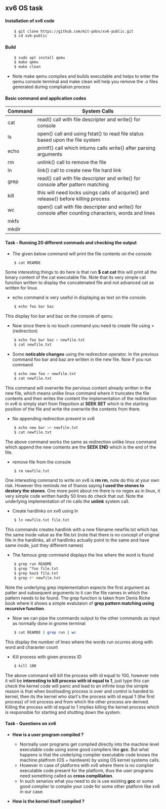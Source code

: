 ## xv6 OS task

#### Installation of xv6 code

```sh
    $ git clone https://github.com/mit-pdos/xv6-public.git
    $ cd xv6-public
```

#### Build

```sh
    $ sudo apt install qemu 
    $ make qemu
    $ make clean
```

* Note make qemu complies and builds executable and helps to enter the qemu 
  console terminal and make clean will help you remove the .o files
  generated during compliation process

#### Basic command and application codes

| **Command** | **System Calls**   |
|-------------|--------------------|
| cat         | read() call with file descripter and write() for console  |
| ls          | open() call and using fstat() to read file status based upon the file system |     
| echo        | printf() call which inturns calls write() after parsing arguments |         
| rm          | unlink() call to remove the file  |             
| ln          | link() call to create new file hard link |         
| grep        | read() call with file descripter and write() for console after pattern matching |         
| kill        | this will need locks usings calls of acqurie() and release() before killing process |         
| wc          | open() call with file descripter and write() for console after counting characters, words and lines |         
| mkfs        |                                                          |         
| mkdir       |                                                          |         

#### Task - Running 20 different commads and checking the output 

* The given below command will print the file contents on the console
```sh
    $ cat REAMDE
```
Some interesting things to do here is that run **$ cat cat** this will print
all the binary content of the cat executable file. Note that its very simple
cat function written to display the concatenated file and not advanced cat as
written for linux.

* echo command is very useful in displaying as text on the console.
```sh
    $ echo foo bar baz
```
This display foo bar and baz on the console of qemu


* Now since there is no touch command you need to create file using > (redirection)
```sh
    $ echo foo bar baz > newfile.txt
    $ cat newfile.txt
```

* Some **noticable changes** using the redirection operator. In the previous
  command foo bar and baz are written in the new file. Now if you run command
```sh
    $ echo new foo > newfile.txt
    $ cat newfile.txt
```
This command will overwrite the pervious content already written in the new
file, which means unlike linux command where it truncates the file contents and
then writes the content the implementation of the redirection in xv6 is simply 
start from filepoition at **SEEK SET** which is the starting position of the
file and write the overwrite the contents from there.


* No appending redirection present in xv6
```sh
    $ echo new bar >> newfile.txt
    $ cat newfile.txt
```
The above command works the same as redirection unlike linux command which
append the new contents are the **SEEK END** which is the end of the file.


* remove file from the console
```sh 
    $ rm newfile.txt
```
One interesting command to write on xv6 is **rm rm**, note do this at your own
risk. However this reminds me of thanos saying **I used the stones to destory
the stones**. One more point about rm there is no regex as in linux, it very
simple code written hardly 50 lines do check that out. Note the underlying
implementation of rm calls the **unlink** system call.


* Create hardlinks on xv6 using ln
```sh
    $ ln newfile.txt file.txt
```
This commands creates hardlink with a new filename newfile.txt which has the
same inode value as the file.txt (note that there is no concept of original file
in the hardlinks, all of hardlinks actually point to the same and have same
inode, just they different names)

* The famous grep command displays the line where the word is found
```sh
    $ grep run README
    $ grep ^foo file.txt
    $ grep baz$ file.txt
    $ grep r* newfile.txt
```
Note the underlying grep implementation expects the first argument as patter
and subsequent arguments to it can the file names in which the pattern needs to
be found. The grep function is taken from Denis Riche book where it shows a
simple evalutaion of **grep pattern matching using recursive function**.


* Now we can pipe the commands output to the other commands as input as
  normally done in gnome terminal
```sh
    $ cat REAMDE | grep run | wc 
```
This display the number of lines where the words run ocurres along with word
and charavter count


* Kill process with given process ID
```sh
    $ kill 100
```
The above command will kill the process with id equal to 100, however note it
will be **interesting to kill process with id equal to 1**, just type this can
check the kernel code will panic and lead to an infinte loop the simiple reason
is that when bootloading process is over and control is handed to kernel, then
its the kernel who start's the process with id equal 1 (the first process) of
init process and from which the other process are derived. Killing the process
with id equal to 1 implies killing the kernel process which is responsible for
starting and shutting down the system.

#### Task - Questions on xv6

* **How is a user program compiled ?**
    + Normally user programs get complied directly into the machine level executable 
      code using some good compliers like **gcc**. But what happens is that the
      underlying complier executable code knows the machine platfrom (OS + hardware)
      by using OS kernel systems calls. 
    + However in case of platforms with xv6 where there is no complier
      executable code present for the platform, thus the user programs need
      something called as **cross complilation**.
    + In such senarios what you need to do is use existing **gcc** or some good
      complier to complie your code for some other platform like xv6 in our case.

* **How is the kernel itself compiled ?**




